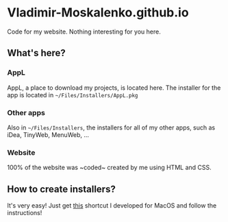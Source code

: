 # Vladimir-Moskalenko.github.io
Code for my website. Nothing interesting for you here.

## What's here?

### AppL
AppL, a place to download my projects, is located here. The installer for the app is located in `~/Files/Installers/AppL.pkg`

### Other apps
Also in `~/Files/Installers`, the installers for all of my other apps, such as iDea, TinyWeb, MenuWeb, ...

### Website
100% of the website was ~coded~ created by me using HTML and CSS.

## How to create installers?
It's very easy! Just get [this](https://www.icloud.com/shortcuts/f6ec9d5fcede43d4b2a6079dd71fe057) shortcut I developed for MacOS and follow the instructions!
